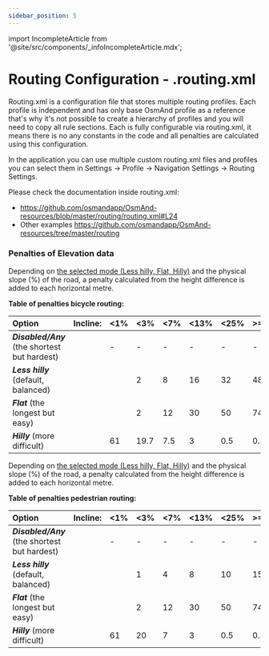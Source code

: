```yaml
---
sidebar_position: 5
---
```

import IncompleteArticle from '@site/src/components/_infoIncompleteArticle.mdx';

# Routing Configuration - .routing.xml

<IncompleteArticle/>

Routing.xml is a configuration file that stores multiple routing profiles. Each profile is independent and has only base OsmAnd profile as a reference that's why it's not possible to create a hierarchy of profiles and you will need to copy all rule sections. Each is fully configurable via routing.xml, it means there is no any constants in the code and all penalties are calculated using this configuration.

In the application you can use multiple custom routing.xml files and profiles you can select them in Settings -> Profile -> Navigation Settings -> Routing Settings.

Please check the documentation inside routing.xml:
- https://github.com/osmandapp/OsmAnd-resources/blob/master/routing/routing.xml#L24
- Other examples https://github.com/osmandapp/OsmAnd-resources/tree/master/routing


### Penalties of Elevation data

Depending on [the selected mode (Less hilly, Flat, Hilly)](../../user/navigation/routing/bicycle-based-routing.md/#penalties-of-elevation-data#penalties-of-elevation-data) and the physical slope (%) of the road, a penalty calculated from the height difference is added to each horizontal metre.

**Table of penalties bicycle routing:** 

|                  **Option**                 |**Incline:**| <1% | <3%  | <7% | <13% | <25% | >=25% |**Decline:**| <17% | <35% | <60% | >=60%      |
|:--------------------------------------------|:-----------|-----|------|-----|------|------|-------|:-----------|------|------|------|------------|
|**_Disabled/Any_** (the shortest but hardest)|            |  -  |   -  |  -  |   -  |   -  |   -   |            |   -  |   -  |   -  |     -      |
|**_Less hilly_** (default, balanced)         |            |     |   2  |  8  |  16  |  32  |   48  |            |  6.4 |  25  |  25  | impossible |
|**_Flat_** (the longest but easy)            |            |     |   2  |  12 |  30  |  50  |   74  |            |  6.4 |  25  |  25  | impossible |
|**_Hilly_** (more difficult)                 |            |  61 | 19.7 | 7.5 |   3  |  0.5 |  0.3  |            |  6.4 |  25  |  25  | impossible |


Depending on [the selected mode (Less hilly, Flat, Hilly)](../../user/navigation/routing/pedestrian-routing.md) and the physical slope (%) of the road, a penalty calculated from the height difference is added to each horizontal metre.

**Table of penalties pedestrian routing:** 

|                  **Option**                 | **Incline:** | <1% | <3% | <7% | <13% | <25% | >=25% | **Decline:** | <9% | <17% | <35% | <60% | >=60% |
|:--------------------------------------------|:-------------|-----|-----|-----|------|------|-------|:-------------|-----|------|------|------|-------|
|**_Disabled/Any_** (the shortest but hardest)|              |  -  |  -  |  -  |   -  |   -  |   -   |              |  -  |   -  |   -  |   -  |   -   |
|**_Less hilly_** (default, balanced)         |              |     |  1  |  4  |   8  |  10  |   15  |              |  5  |  10  |  17  |  25  |   40  |
|**_Flat_** (the longest but easy)            |              |     |  2  |  12 |  30  |  50  |   74  |              |  5  |  10  |  17  |  25  |   40  |
|**_Hilly_** (more difficult)                 |              |  61 |  20 |  7  |   3  |  0.5 |  0.3  |              |  5  |  10  |  17  |  25  |   40  |


